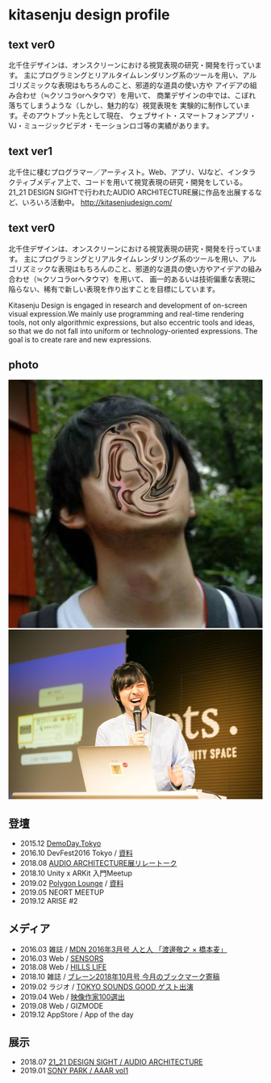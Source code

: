 # kitasenju design profile

## text ver0

北千住デザインは、オンスクリーンにおける視覚表現の研究・開発を行っています。 主にプログラミングとリアルタイムレンダリング系のツールを用い、アルゴリズミックな表現はもちろんのこと、邪道的な道具の使い方や アイデアの組み合わせ（≒クソコラorヘタウマ）を用いて、 商業デザインの中では、こぼれ落ちてしまうような（しかし、魅力的な）視覚表現を 実験的に制作しています。そのアウトプット先として現在、 ウェブサイト・スマートフォンアプリ・VJ・ミュージックビデオ・モーションロゴ等の実績があります。

## text ver1

北千住に棲むプログラマー／アーティスト。Web、アプリ、VJなど、インタラクティブメディア上で、コードを用いて視覚表現の研究・開発をしている。21_21 DESIGN SIGHTで行われたAUDIO ARCHITECTURE展に作品を出展するなど、いろいろ活動中。
http://kitasenjudesign.com/

## text ver0

北千住デザインは、オンスクリーンにおける視覚表現の研究・開発を行っています。 主にプログラミングとリアルタイムレンダリング系のツールを用い、アルゴリズミックな表現はもちろんのこと、邪道的な道具の使い方やアイデアの組み合わせ（≒クソコラorヘタウマ）を用いて、
画一的あるいは技術偏重な表現に陥らない、稀有で新しい表現を作り出すことを目標にしています。

Kitasenju Design is engaged in research and development of on-screen visual expression.We mainly use programming and real-time rendering tools, not only algorithmic expressions, but also eccentric tools and ideas, so that we do not fall into uniform or technology-oriented expressions. The goal is to create rare and new expressions.

## photo

![aa](./icon1.jpg)
![bb](./icon2.jpg)

## 登壇

* 2015.12 [DemoDay.Tokyo](https://www.youtube.com/watch?v=eyGrbDR5uqk)
* 2016.10 DevFest2016 Tokyo / [資料](https://docs.google.com/presentation/d/1i9YYhNgjh1SH-xka3gpsCUG0zLz9njjzMuga3j6pobk/edit?usp=sharing)
* 2018.08 [AUDIO ARCHITECTURE展リレートーク](http://www.2121designsight.jp/program/audio_architecture/events.html)
* 2018.10 Unity x ARKit 入門Meetup
* 2019.02 [Polygon Lounge](https://github.com/PolygonLounge/PolygonLounge-1) / [資料](https://docs.google.com/presentation/d/1xxjXO9ay7tFBnDNa328HZXM5P5ifmdppKDBCVKLYSt8/edit?usp=sharing)
* 2019.05 NEORT MEETUP
* 2019.12 ARISE #2


## メディア

* 2016.03 雑誌 / [MDN 2016年3月号 人と人 「渡邊敬之 × 橋本麦」](https://books.mdn.co.jp/magazine/3215101003/)
* 2016.03 Web / [SENSORS](http://www.sensors.jp/post/demoday_3.html)
* 2018.08 Web / [HILLS LIFE](https://hillslife.jp/culture/2018/07/11/creative-process-4/)
* 2018.10 雑誌 / [ブレーン2018年10月号 今月のブックマーク寄稿](https://mag.sendenkaigi.com/brain/201810/bookmark/014298.php)
* 2019.02 ラジオ / [TOKYO SOUNDS GOOD ゲスト出演](https://twitter.com/TokyoSoundsGood/status/1101368964020486146)
* 2019.04 Web / [映像作家100選出](https://eizo100.jp/archives/category/2019/)
* 2019.08 Web / GIZMODE
* 2019.12 AppStore / App of the day


## 展示

* 2018.07 [21_21 DESIGN SIGHT / AUDIO ARCHITECTURE](http://2121designsight.jp/program/audio_architecture/)
* 2019.01 [SONY PARK / AAAR vol1](http://artscape.jp/exhibition/art-flash-news/2018/10151501_21045.html)
